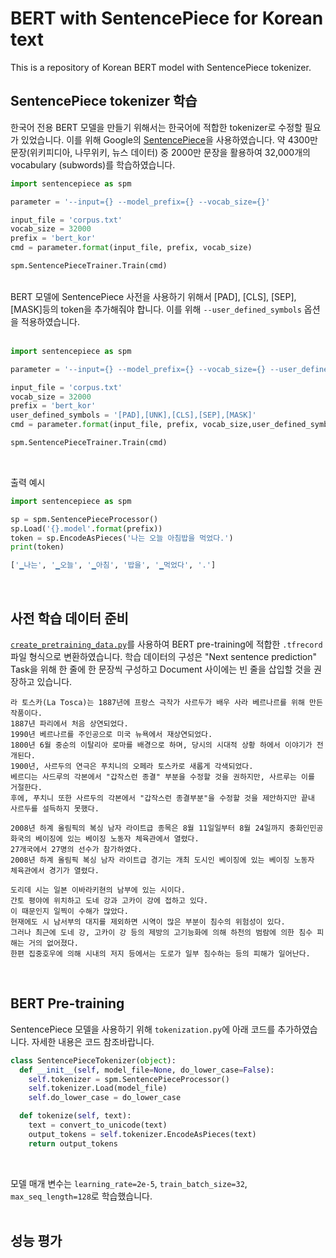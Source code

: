 # BERT with SentencePiece for Korean text
This is a repository of Korean BERT model with SentencePiece tokenizer.

## SentencePiece tokenizer 학습
 한국어 전용 BERT 모델을 만들기 위해서는 한국어에 적합한 tokenizer로 수정할 필요가 있었습니다. 이를 위해 Google의 [SentencePiece](https://github.com/google/sentencepiece)을 사용하였습니다. 약 4300만 문장(위키피디아, 나무위키, 뉴스 데이터) 중 2000만 문장을 활용하여 32,000개의 vocabulary (subwords)를 학습하였습니다.
 <br>
 
```python
import sentencepiece as spm

parameter = '--input={} --model_prefix={} --vocab_size={}'

input_file = 'corpus.txt'
vocab_size = 32000
prefix = 'bert_kor'
cmd = parameter.format(input_file, prefix, vocab_size)

spm.SentencePieceTrainer.Train(cmd)
```   
<br>
BERT 모델에 SentencePiece 사전을 사용하기 위해서 [PAD], [CLS], [SEP], [MASK]등의 token을 추가해줘야 합니다. 이를 위해 <code>--user_defined_symbols</code> 옵션을 적용하였습니다.
<br>
<br>
 
```python
import sentencepiece as spm

parameter = '--input={} --model_prefix={} --vocab_size={} --user_defined_symbols={}'

input_file = 'corpus.txt'
vocab_size = 32000
prefix = 'bert_kor'
user_defined_symbols = '[PAD],[UNK],[CLS],[SEP],[MASK]'
cmd = parameter.format(input_file, prefix, vocab_size,user_defined_symbols)

spm.SentencePieceTrainer.Train(cmd)
```   
<br>

출력 예시
```python
import sentencepiece as spm

sp = spm.SentencePieceProcessor()
sp.Load('{}.model'.format(prefix))
token = sp.EncodeAsPieces('나는 오늘 아침밥을 먹었다.')
print(token)

['▁나는', '▁오늘', '▁아침', '밥을', '▁먹었다', '.']
```   
<br>

## 사전 학습 데이터 준비
 <code>[create_pretraining_data.py](https://github.com/google-research/bert/blob/master/create_pretraining_data.py)</code>를 사용하여 BERT pre-training에 적합한 <code>.tfrecord</code> 파일 형식으로 변환하였습니다. 학습 데이터의 구성은 "Next sentence prediction" Task을 위해 한 줄에 한 문장씩 구성하고 Document 사이에는 빈 줄을 삽입할 것을 권장하고 있습니다.
 
~~~
라 토스카(La Tosca)는 1887년에 프랑스 극작가 사르두가 배우 사라 베르나르를 위해 만든 작품이다.
1887년 파리에서 처음 상연되었다.
1990년 베르나르를 주인공으로 미국 뉴욕에서 재상연되었다.
1800년 6월 중순의 이탈리아 로마를 배경으로 하며, 당시의 시대적 상황 하에서 이야기가 전개된다.
1900년, 사르두의 연극은 푸치니의 오페라 토스카로 새롭게 각색되었다.
베르디는 사드루의 각본에서 "갑작스런 종결" 부분을 수정할 것을 권하지만, 사르루는 이를 거절한다.
후에, 푸치니 또한 사르두의 각본에서 "갑작스런 종결부분"을 수정할 것을 제안하지만 끝내 사르두를 설득하지 못했다.

2008년 하계 올림픽의 복싱 남자 라이트급 종목은 8월 11일일부터 8월 24일까지 중화인민공화국의 베이징에 있는 베이징 노동자 체육관에서 열렸다.
27개국에서 27명의 선수가 참가하였다.
2008년 하계 올림픽 복싱 남자 라이트급 경기는 개최 도시인 베이징에 있는 베이징 노동자 체육관에서 경기가 열렸다.

도리데 시는 일본 이바라키현의 남부에 있는 시이다.
간토 평야에 위치하고 도네 강과 고카이 강에 접하고 있다.
이 때문인지 일찍이 수해가 많았다.
현재에도 시 남서부의 대지를 제외하면 시역이 많은 부분이 침수의 위험성이 있다.
그러나 최근에 도네 강, 고카이 강 등의 제방의 고기능화에 의해 하천의 범람에 의한 침수 피해는 거의 없어졌다.
한편 집중호우에 의해 시내의 저지 등에서는 도로가 일부 침수하는 등의 피해가 일어난다.
~~~
<br>

## BERT Pre-training
SentencePiece 모델을 사용하기 위해 <code>tokenization.py</code>에 아래 코드를 추가하였습니다. 자세한 내용은 코드 참조바랍니다. 

```python
class SentencePieceTokenizer(object):
  def __init__(self, model_file=None, do_lower_case=False):
    self.tokenizer = spm.SentencePieceProcessor()
    self.tokenizer.Load(model_file)
    self.do_lower_case = do_lower_case

  def tokenize(self, text):
    text = convert_to_unicode(text)
    output_tokens = self.tokenizer.EncodeAsPieces(text)
    return output_tokens
```
<br>

모델 매개 변수는 <code>learning_rate=2e-5</code>, <code>train_batch_size=32</code>, <code>max_seq_length=128</code>로 학습했습니다.
<br>
<br>

## 성능 평가
